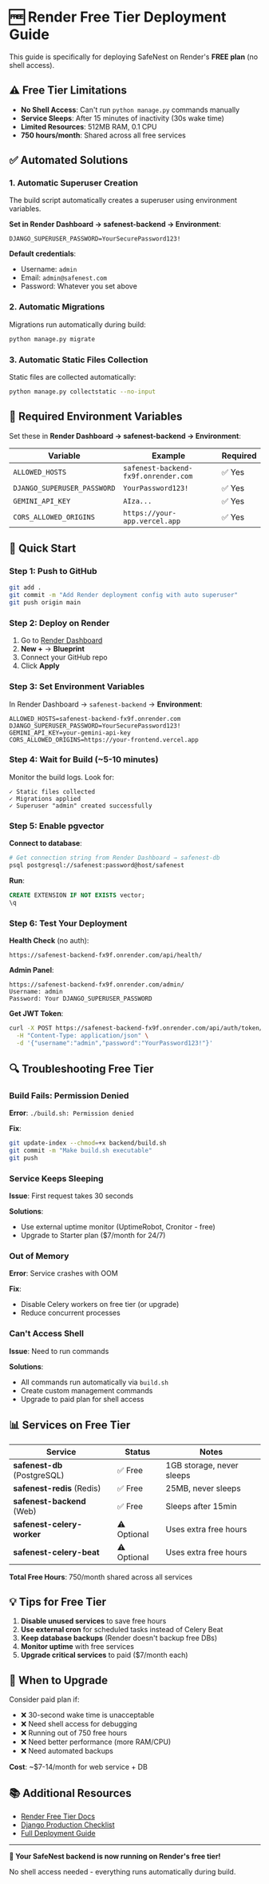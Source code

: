 # 🆓 Render Free Tier Deployment Guide

This guide is specifically for deploying SafeNest on Render's **FREE plan** (no shell access).

## ⚠️ Free Tier Limitations

- **No Shell Access**: Can't run `python manage.py` commands manually
- **Service Sleeps**: After 15 minutes of inactivity (30s wake time)
- **Limited Resources**: 512MB RAM, 0.1 CPU
- **750 hours/month**: Shared across all free services

## ✅ Automated Solutions

### 1. Automatic Superuser Creation

The build script automatically creates a superuser using environment variables.

**Set in Render Dashboard → safenest-backend → Environment**:
```
DJANGO_SUPERUSER_PASSWORD=YourSecurePassword123!
```

**Default credentials**:
- Username: `admin`
- Email: `admin@safenest.com`
- Password: Whatever you set above

### 2. Automatic Migrations

Migrations run automatically during build:
```bash
python manage.py migrate
```

### 3. Automatic Static Files Collection

Static files are collected automatically:
```bash
python manage.py collectstatic --no-input
```

## 📝 Required Environment Variables

Set these in **Render Dashboard → safenest-backend → Environment**:

| Variable | Example | Required |
|----------|---------|----------|
| `ALLOWED_HOSTS` | `safenest-backend-fx9f.onrender.com` | ✅ Yes |
| `DJANGO_SUPERUSER_PASSWORD` | `YourPassword123!` | ✅ Yes |
| `GEMINI_API_KEY` | `AIza...` | ✅ Yes |
| `CORS_ALLOWED_ORIGINS` | `https://your-app.vercel.app` | ✅ Yes |

## 🚀 Quick Start

### Step 1: Push to GitHub
```bash
git add .
git commit -m "Add Render deployment config with auto superuser"
git push origin main
```

### Step 2: Deploy on Render
1. Go to [Render Dashboard](https://dashboard.render.com)
2. **New +** → **Blueprint**
3. Connect your GitHub repo
4. Click **Apply**

### Step 3: Set Environment Variables
In Render Dashboard → `safenest-backend` → **Environment**:
```
ALLOWED_HOSTS=safenest-backend-fx9f.onrender.com
DJANGO_SUPERUSER_PASSWORD=YourSecurePassword123!
GEMINI_API_KEY=your-gemini-api-key
CORS_ALLOWED_ORIGINS=https://your-frontend.vercel.app
```

### Step 4: Wait for Build (~5-10 minutes)
Monitor the build logs. Look for:
```
✓ Static files collected
✓ Migrations applied
✓ Superuser "admin" created successfully
```

### Step 5: Enable pgvector

**Connect to database**:
```bash
# Get connection string from Render Dashboard → safenest-db
psql postgresql://safenest:password@host/safenest
```

**Run**:
```sql
CREATE EXTENSION IF NOT EXISTS vector;
\q
```

### Step 6: Test Your Deployment

**Health Check** (no auth):
```
https://safenest-backend-fx9f.onrender.com/api/health/
```

**Admin Panel**:
```
https://safenest-backend-fx9f.onrender.com/admin/
Username: admin
Password: Your DJANGO_SUPERUSER_PASSWORD
```

**Get JWT Token**:
```bash
curl -X POST https://safenest-backend-fx9f.onrender.com/api/auth/token/ \
  -H "Content-Type: application/json" \
  -d '{"username":"admin","password":"YourPassword123!"}'
```

## 🔍 Troubleshooting Free Tier

### Build Fails: Permission Denied
**Error**: `./build.sh: Permission denied`

**Fix**:
```bash
git update-index --chmod=+x backend/build.sh
git commit -m "Make build.sh executable"
git push
```

### Service Keeps Sleeping
**Issue**: First request takes 30 seconds

**Solutions**:
- Use external uptime monitor (UptimeRobot, Cronitor - free)
- Upgrade to Starter plan ($7/month for 24/7)

### Out of Memory
**Error**: Service crashes with OOM

**Fix**:
- Disable Celery workers on free tier (or upgrade)
- Reduce concurrent processes

### Can't Access Shell
**Issue**: Need to run commands

**Solutions**:
- All commands run automatically via `build.sh`
- Create custom management commands
- Upgrade to paid plan for shell access

## 📊 Services on Free Tier

| Service | Status | Notes |
|---------|--------|-------|
| **safenest-db** (PostgreSQL) | ✅ Free | 1GB storage, never sleeps |
| **safenest-redis** (Redis) | ✅ Free | 25MB, never sleeps |
| **safenest-backend** (Web) | ✅ Free | Sleeps after 15min |
| **safenest-celery-worker** | ⚠️ Optional | Uses extra free hours |
| **safenest-celery-beat** | ⚠️ Optional | Uses extra free hours |

**Total Free Hours**: 750/month shared across all services

## 💡 Tips for Free Tier

1. **Disable unused services** to save free hours
2. **Use external cron** for scheduled tasks instead of Celery Beat
3. **Keep database backups** (Render doesn't backup free DBs)
4. **Monitor uptime** with free services
5. **Upgrade critical services** to paid ($7/month each)

## 🎯 When to Upgrade

Consider paid plan if:
- ❌ 30-second wake time is unacceptable
- ❌ Need shell access for debugging
- ❌ Running out of 750 free hours
- ❌ Need better performance (more RAM/CPU)
- ❌ Need automated backups

**Cost**: ~$7-14/month for web service + DB

## 📚 Additional Resources

- [Render Free Tier Docs](https://render.com/docs/free)
- [Django Production Checklist](https://docs.djangoproject.com/en/4.2/howto/deployment/checklist/)
- [Full Deployment Guide](../RENDER_DEPLOYMENT_GUIDE.md)

---

**🎉 Your SafeNest backend is now running on Render's free tier!**

No shell access needed - everything runs automatically during build.
